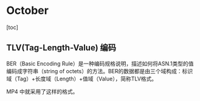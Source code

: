 # October

[toc]

## TLV(Tag-Length-Value) 编码

BER（Basic Encoding Rule）是一种编码规格说明，描述如何将ASN.1类型的值编码成字符串（string of octets）的方法。BER的数据都是由三个域构成：标识域（Tag）+长度域（Length）+值域（Value），简称TLV格式。

MP4 中就采用了这样的格式。
